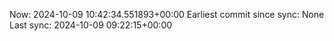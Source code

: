 Now: 2024-10-09 10:42:34.551893+00:00 Earliest commit since sync: None Last sync: 2024-10-09 09:22:15+00:00
